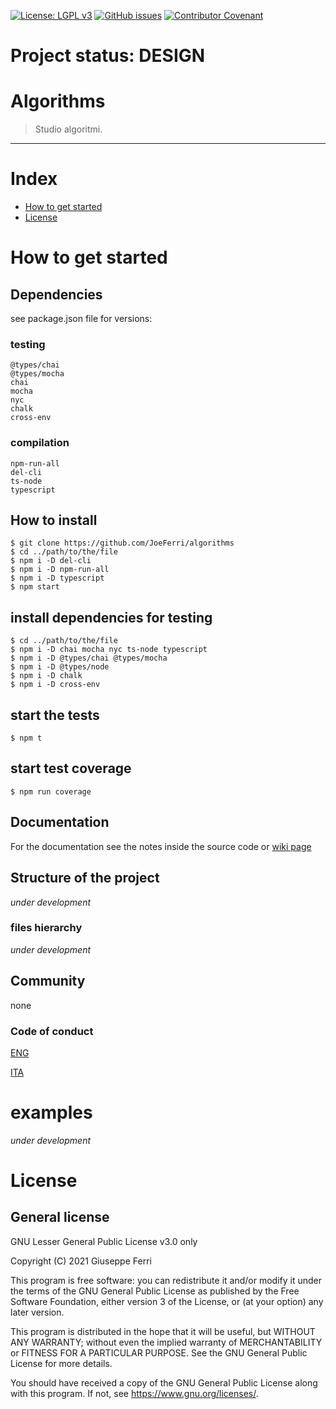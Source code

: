 [![License: LGPL v3](https://img.shields.io/badge/License-LGPL%20v3-blue.svg)](https://www.gnu.org/licenses/lgpl-3.0)
[![GitHub issues](https://img.shields.io/github/issues/JoeFerri/algorithms)](https://github.com/JoeFerri/algorithms/issues)
[![Contributor Covenant](https://img.shields.io/badge/Contributor%20Covenant-2.0-4baaaa.svg)](code_of_conduct.md)

# Project status: DESIGN

# Algorithms

> Studio algoritmi.

---

# Index

- [How to get started](#how-to-get-started)
- [License](#license)

# How to get started

## Dependencies
see package.json file for versions:

### testing
    @types/chai
    @types/mocha
    chai
    mocha
    nyc
    chalk
    cross-env

### compilation
    npm-run-all
    del-cli
    ts-node
    typescript

## How to install
    $ git clone https://github.com/JoeFerri/algorithms
    $ cd ../path/to/the/file
    $ npm i -D del-cli
    $ npm i -D npm-run-all
    $ npm i -D typescript
    $ npm start

## install dependencies for testing
    $ cd ../path/to/the/file
    $ npm i -D chai mocha nyc ts-node typescript
    $ npm i -D @types/chai @types/mocha
    $ npm i -D @types/node
    $ npm i -D chalk
    $ npm i -D cross-env

## start the tests
    $ npm t

## start test coverage
    $ npm run coverage

## Documentation
For the documentation see the notes inside the source code or [wiki page](https://github.com/JoeFerri/algorithms/wiki)

## Structure of the project
*under development*

### files hierarchy
*under development*

## Community
none

### Code of conduct
[ENG](code_of_conduct-eng.md)

[ITA](code_of_conduct-ita.md)

# examples
*under development*

# License 

## General license 

GNU Lesser General Public License v3.0 only

  Copyright (C) 2021 Giuseppe Ferri

  This program is free software: you can redistribute it and/or modify
  it under the terms of the GNU General Public License as published by
  the Free Software Foundation, either version 3 of the License, or
  (at your option) any later version.

  This program is distributed in the hope that it will be useful,
  but WITHOUT ANY WARRANTY; without even the implied warranty of
  MERCHANTABILITY or FITNESS FOR A PARTICULAR PURPOSE.  See the
  GNU General Public License for more details.

  You should have received a copy of the GNU General Public License
  along with this program.  If not, see <https://www.gnu.org/licenses/>.
